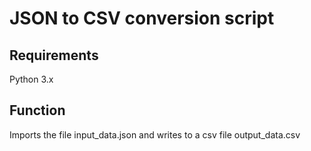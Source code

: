 # JSON to CSV conversion script

## Requirements
Python 3.x 

## Function
Imports the file input_data.json and writes to a csv file output_data.csv

